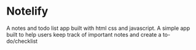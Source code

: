 # Notelify
A notes and todo list app built with html css and javascript.
A simple app built to help users keep track of important notes and create a to-do/checklist
